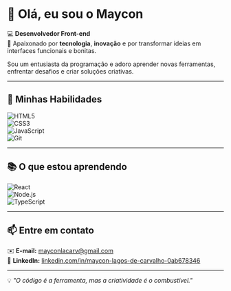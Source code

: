 # 👋 Olá, eu sou o Maycon

💻 **Desenvolvedor Front-end**  
🚀 Apaixonado por **tecnologia**, **inovação** e por transformar ideias em interfaces funcionais e bonitas.  

Sou um entusiasta da programação e adoro aprender novas ferramentas, enfrentar desafios e criar soluções criativas.

---

## 🚀 Minhas Habilidades  

![HTML5](https://img.shields.io/badge/HTML5-E34F26?style=for-the-badge&logo=html5&logoColor=white)  
![CSS3](https://img.shields.io/badge/CSS3-1572B6?style=for-the-badge&logo=css3&logoColor=white)  
![JavaScript](https://img.shields.io/badge/JavaScript-F7DF1E?style=for-the-badge&logo=javascript&logoColor=black)  
![Git](https://img.shields.io/badge/Git-F05032?style=for-the-badge&logo=git&logoColor=white)  

---

## 📚 O que estou aprendendo  

![React](https://img.shields.io/badge/React-61DAFB?style=for-the-badge&logo=react&logoColor=black)  
![Node.js](https://img.shields.io/badge/Node.js-339933?style=for-the-badge&logo=nodedotjs&logoColor=white)  
![TypeScript](https://img.shields.io/badge/TypeScript-3178C6?style=for-the-badge&logo=typescript&logoColor=white)  

---

## 📫 Entre em contato  
✉️ **E-mail:** [mayconlacarv@gmail.com](mailto:mayconlacarv@gmail.com)  
💼 **LinkedIn:** [linkedin.com/in/maycon-lagos-de-carvalho-0ab678346](https://linkedin.com/in/maycon-lagos-de-carvalho-0ab678346)  

---

💡 *"O código é a ferramenta, mas a criatividade é o combustível."*
